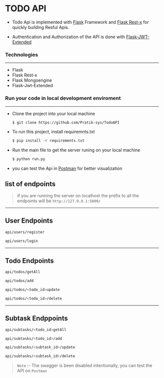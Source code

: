 # TODO API

- Todo Api is implemented with [Flask](https://flask.palletsprojects.com/en/2.0.x/) Framework and  [Flask Rest-x](https://flask-restx.readthedocs.io/en/latest/index.html) for quickly building  Resful Apis.

- Authentication and Authorization of the API is done with [Flask-JWT-Extended](https://flask-jwt-extended.readthedocs.io/en/stable/)

### Technologies
---
- Flask
- Flask Rest-x
- Flask Mongoengine
- Flask-Jwt-Extended
### Run your code in local development enviroment
------
- Clone the project into your local machine

    ```bash
    $ git clone https://github.com/Pratik-sys/TodoAPI
    ```
- To run this project, install requiremnts.txt

    ```python 
    $ pip install -r requirements.txt
    ```
- Run the main file to get the server runing on your local machine
    ```python
    $ python run.py
    ```

- you can test the Api in [Postman](https://www.postman.com/) for better visualization

## list of endpoints

> if you are running the server on localhost the prefix to all the endpoints will be `http://127.0.0.1:5000/`
---
## User Endpoints
```bash
api/users/register
```
```bash
api/users/login
```
---

## Todo Endpoints
```bash
api/todos/getAll
```
```bash
api/todos/add
```
```bash
api/todos/<todo_id>update
```
```bash
api/todos/<todo_id>/delete
```

-----

## Subtask Endppoints
```bash
api/subtasks/<todo_id>getAll
```
```bash
api/subtasks/<todo_id>/add
```
```bash
api/subtasks/<subtask_id>/update
```
```bash
api/subtasks/<subtask_id>/delete
```

> `Note` :- The swagger is been disabled intentionally, you can test the API on `Postman`
